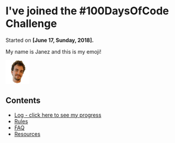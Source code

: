 # I've joined the #100DaysOfCode Challenge

Started on **[June 17, Sunday, 2018].**

My name is Janez and this is my emoji!

![Janez Kolar's emoji](janez-emoji1.gif)

## Contents

* [Log - click here to see my progress](log.md)
* [Rules](rules.md)
* [FAQ](FAQ.md)
* [Resources](resources.md)